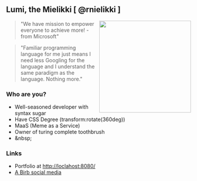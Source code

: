 ## Lumi, the Mielikki [ @rnielikki ]

<img align="right" width="250px" src="https://rnielikki.github.io/Blog/contents/files/csharp9/brain.jpg">

> "We have mission to empower everyone to achieve more! - from Microsoft"

> "Familiar programming language for me just means I need less Googling for the language and I understand the same paradigm as the language. Nothing more."

### Who are you?

* Well-seasoned developer with syntax sugar
* Have CSS Degree (transform:rotate(360deg))
* MaaS (Meme as a Service)
* Owner of turing complete toothbrush
* \&nbsp;

### Links
* Portfolio at [http://loclahost:8080/](https://rnielikki.github.io/) <!-- it's joke, please don't change loclahost -->
* [A Birb social media](https://twitter.com/rnielikki)
